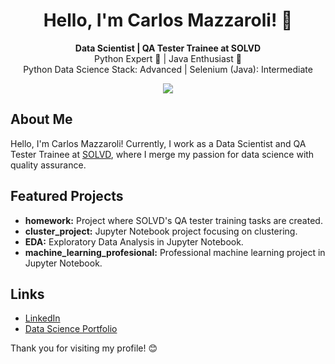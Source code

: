 <h1 align="center">Hello, I'm Carlos Mazzaroli! 👋</h1>

<p align="center">
  <strong>Data Scientist | QA Tester Trainee at SOLVD</strong><br>
  Python Expert 🐍 | Java Enthusiast 🚀<br>
  Python Data Science Stack: Advanced | Selenium (Java): Intermediate
</p>

<p align="center">
  <a href="https://www.linkedin.com/in/carlos-mazzaroli/"><img src="https://img.shields.io/badge/-LinkedIn-blue?style=flat-square&logo=Linkedin&logoColor=white"></a>
</p>

## About Me
Hello, I'm Carlos Mazzaroli! Currently, I work as a Data Scientist and QA Tester Trainee at [SOLVD](https://www.solvd.com/), where I merge my passion for data science with quality assurance.

## Featured Projects
- **homework:** Project where SOLVD's QA tester training tasks are created.
- **cluster_project:** Jupyter Notebook project focusing on clustering.
- **EDA:** Exploratory Data Analysis in Jupyter Notebook.
- **machine_learning_profesional:** Professional machine learning project in Jupyter Notebook.

## Links
- [LinkedIn](https://www.linkedin.com/in/carlos-mazzaroli/)
- [Data Science Portfolio](https://deepnote.com/@mazzaroli)

Thank you for visiting my profile! 😊
